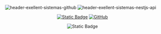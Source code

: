 ![header-exellent-sistemas-github](https://github.com/Excellent-Sistemas/assets/blob/master/img/header-exellent-sistemas-project.jpg)
![header-exellent-sistemas-nestjs-api](https://github.com/Excellent-Sistemas/assets/blob/master/img/footer-github-exellent-sistemas-project.jpg)

<div align="center">

[![Static Badge](https://img.shields.io/badge/Excellent_Sistemas-%23143848?logoColor=white&label=EX&labelColor=black)](https://excellentsistemas.com.br)
[![GitHub](https://img.shields.io/badge/GitHub-Igor_Lage-blue?style=social&logo=github)](https://github.com/igor-rl) 

![Static Badge](https://img.shields.io/badge/10--11--2023-black) 


</div>

